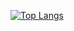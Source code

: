 [![Top Langs](https://github-readme-stats.vercel.app/api/top-langs/?include_all_commits=true;?count_private=true;?username=shanezilla)](https://github.com/shanezilla/github-readme-stats)
